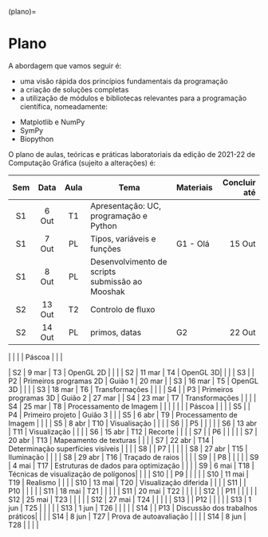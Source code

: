 (plano)=
# Plano


A abordagem que vamos seguir é:

- uma visão rápida dos princípios fundamentais da programação 
- a criação de soluções completas
- a utilização de módulos e bibliotecas relevantes para a programação científica, nomeadamente:
 + Matplotlib e NumPy
 + SymPy
 + Biopython


O plano de aulas, teóricas e práticas laboratoriais da edição de 2021-22 de Computação Gráfica (sujeito a alterações) é:


| Sem | Data | Aula | Tema    | Materiais | Concluir até |
| :---: | :---: | :---: | -------------- | --------- |         ---: | 
|  S1   |  6 Out | T1  | Apresentação: UC, programação e Python |  |  |
|  S1   |  7 Out | PL  | Tipos, variáveis e funções | G1 - Olá | 15 Out  |
|  S1   |  8 Out | PL  | Desenvolvimento de scripts <br> submissão ao Mooshak |  |  |
|  S2   |  13 Out | T2  | Controlo de fluxo | |   |
|  S2   | 14 Out | PL | primos, datas | G2 | 22 Out|

| | | | Páscoa | | |

|  S2   |  9 mar | T3  | OpenGL 2D |  |  |
|  S2   | 11 mar | T4  | OpenGL 3D|  |  |
|  S3   |        | P2  | Primeiros programas 2D | Guião 1 | 20 mar |
|  S3   | 16 mar | T5  | OpenGL 3D |  |  |
|  S3   | 18 mar | T6  | Transformações |  |  |
|  S4   |        | P3  | Primeiros programas 3D | Guião 2 | 27 mar |
|  S4   | 23 mar | T7  | Transformações |  |  |
|  S4   | 25 mar | T8  | Processamento de Imagem  |  |  |
| | | | Páscoa | | |
|  S5   |        | P4  | Primeiro projeto | Guião 3 |  |
|  S5   |  6 abr | T9  | Processamento de Imagem |  |  |
|  S5   |  8 abr | T10 | Visualisação |  |  |
|  S6   |        | P5  | |  |  |
|  S6   | 13 abr | T11 | Visualização |  |  |
|  S6   | 15 abr | T12 | Recorte |  |  |
|  S7   |        | P6  | |  |  |
|  S7   | 20 abr | T13 | Mapeamento de texturas |  |  |
|  S7   | 22 abr | T14 | Determinação superfícies visíveis |  |  |
|  S8   |        | P7  | |  |  |
|  S8   | 27 abr | T15 | Iluminação |  |  |
|  S8   | 29 abr | T16 | Traçado de raios |  |  |
|  S9   |        | P8  | |  |  |
|  S9   |  4 mai | T17 | Estruturas de dados para optimização |  |  |
|  S9   |  6 mai | T18 | Técnicas de visualização de polígonos|  |  |
|  S10  |        | P9  | |  |  |
|  S10  | 11 mai | T19 | Realismo |  |  |
|  S10  | 13 mai | T20 | Visualização diferida |  |  |
|  S11  |        | P10 | |  |  |
|  S11  | 18 mai | T21 | |  |  |
|  S11  | 20 mai | T22 | |  |  |
|  S12  |        | P11 | |  |  |
|  S12  | 25 mai | T23 | |  |  |
|  S12  | 27 mai | T24 | |  |  |
|  S13  |        | P12 | |  |  |
|  S13  |  1 jun | T25 |  |  |  |
|  S13  |  1 jun | T26 | |  |  |
|  S14  |        | P13 | Discussão dos trabalhos práticos|  |  |
|  S14  |  8 jun | T27 | Prova de autoavaliação |  |  |
|  S14  |  8 jun | T28 | |  |  |

